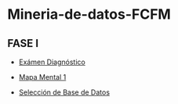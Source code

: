 # Mineria-de-datos-FCFM
## FASE I
- [Exámen Diagnóstico](https://github.com/OrlandoGaSa/MIneria-de-datos-FCFM/blob/main/Ex%C3%A1men_1811901.pdf)

- [Mapa Mental 1](https://github.com/OrlandoGaSa/MIneria-de-datos-FCFM/blob/main/Mapa%20mental%20_1_1811901.pdf)

- [Selección de Base de Datos](https://github.com/aadrieel/MineriaDeDatos/blob/main/Equipo_%23_EjercicioBaseDeDatos.pdf)
